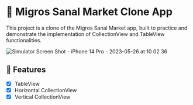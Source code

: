 # 📲 Migros Sanal Market Clone App

This project is a clone of the Migros Sanal Market app, built to practice and demonstrate the implementation of CollectionView and TableView functionalities. 

![Simulator Screen Shot - iPhone 14 Pro - 2023-05-26 at 10 02 36](https://github.com/muallacakmaz/MigrosClone/assets/123691449/17d6b074-855c-4d47-901e-0aeace1089db)



## 🌟 Features

- [x] TableView
- [x] Horizontal CollectionView
- [x] Vertical CollectionView
